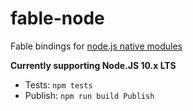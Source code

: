 # fable-node

Fable bindings for [node.js native modules](https://nodejs.org/api/)

**Currently supporting Node.JS 10.x LTS**

- Tests: `npm tests` 
- Publish: `npm run build Publish` 
